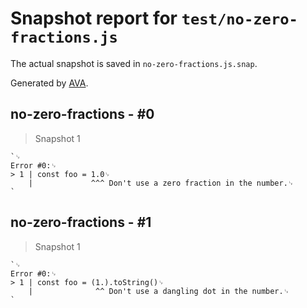 # Snapshot report for `test/no-zero-fractions.js`

The actual snapshot is saved in `no-zero-fractions.js.snap`.

Generated by [AVA](https://avajs.dev).

## no-zero-fractions - #0

> Snapshot 1

    `␊
    Error #0:␊
    > 1 | const foo = 1.0␊
        |             ^^^ Don't use a zero fraction in the number.␊
    `

## no-zero-fractions - #1

> Snapshot 1

    `␊
    Error #0:␊
    > 1 | const foo = (1.).toString()␊
        |              ^^ Don't use a dangling dot in the number.␊
    `
